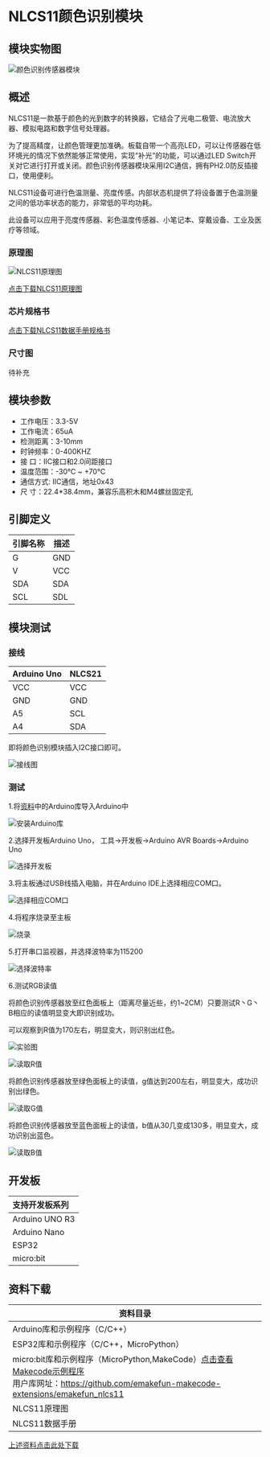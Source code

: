 # NLCS11颜色识别模块

## 模块实物图

![颜色识别传感器模块](picture/color_sensor_nlcs11.png )

## 概述

NLCS11是一款基于颜色的光到数字的转换器，它结合了光电二极管、电流放大器、模拟电路和数字信号处理器。

为了提高精度，让颜色管理更加准确。板载自带一个高亮LED，可以让传感器在低环境光的情况下依然能够正常使用，实现“补光”的功能，可以通过LED Switch开关对它进行打开或关闭。颜色识别传感器模块采用I2C通信，拥有PH2.0防反插接口，使用便利。

NLCS11设备可进行色温测量、亮度传感。内部状态机提供了将设备置于色温测量之间的低功率状态的能力，非常低的平均功耗。

此设备可以应用于亮度传感器、彩色温度传感器、小笔记本、穿戴设备、工业及医疗等领域。

### 原理图

![NLCS11原理图](picture/NLCS11_sch.png)

<a href="zh-cn/ph2.0_sensors/smart_module/color_sensor_nlcs11/NLCS11_sch.pdf" target="_blank">点击下载NLCS11原理图</a>

### 芯片规格书

<a href="zh-cn/ph2.0_sensors/smart_module/color_sensor_nlcs11/NLCS11_datasheet.pdf" target="_blank">点击下载NLCS11数据手册规格书</a>

### 尺寸图

待补充

## 模块参数

- 工作电压：3.3-5V
- 工作电流：65uA
- 检测距离：3-10mm
- 时钟频率：0-400KHZ
- 接 口：IIC接口和2.0间距接口
- 温度范围：-30℃ ~ +70℃
- 通信方式:  IIC通信，地址0x43
- 尺 寸：22.4*38.4mm，兼容乐高积木和M4螺丝固定孔

## 引脚定义

| 引脚名称 | 描述        |
| -------- | ----------- |
| G        | GND     |
| V        | VCC  |
| SDA      | SDA |
| SCL      | SDL |

## 模块测试

### 接线

| Arduino Uno | NLCS21 |
| ----------- | ------ |
| VCC           | VCC      |
| GND           | GND      |
| A5          | SCL    |
| A4          | SDA    |

即将颜色识别模块插入I2C接口即可。

![接线图](picture/1.jpg)

### 测试

1.将[资料](#jump)中的Arduino库导入Arduino中

![安装Arduino库](picture/1.gif)

2.选择开发板Arduino Uno，
工具->开发板->Arduino AVR Boards->Arduino Uno

![选择开发板](picture/3.png)

3.将主板通过USB线插入电脑，并在Arduino IDE上选择相应COM口。

![选择相应COM口](picture/4.png)

4.将程序烧录至主板

![烧录](picture/5.png)

5.打开串口监视器，并选择波特率为115200

![选择波特率](picture/14.png)

6.测试RGB读值

将颜色识别传感器放至红色面板上（距离尽量近些，约1~2CM）只要测试R丶G丶B相应的读值明显变大即识别成功。

可以观察到R值为170左右，明显变大，则识别出红色。

![实验图](picture/10.png)

![读取R值](picture/8.png)

将颜色识别传感器放至绿色面板上的读值，g值达到200左右，明显变大，成功识别出绿色。

![读取G值](picture/11.png)

将颜色识别传感器放至蓝色面板上的读值，b值从30几变成130多，明显变大，成功识别出蓝色。

![读取B值](picture/12.png)

## 开发板

| 支持开发板系列 |
| :------------- |
| Arduino UNO R3 |
| Arduino Nano   |
| ESP32          |
| micro:bit      |

## 资料下载

| 资料目录                                                     |
| ------------------------------------------------------------ |
| Arduino库和示例程序（C/C++）                                 |
| ESP32库和示例程序（C/C++，MicroPython）                      |
| micro:bit库和示例程序（MicroPython,MakeCode）[点击查看Makecode示例程序](https://makecode.microbit.org/S81407-77066-42131-87420)<br>用户库网址：<https://github.com/emakefun-makecode-extensions/emakefun_nlcs11> |
| NLCS11原理图                                                 |
| NLCS11数据手册                                               |

<span id="jump"><a href="zh-cn/ph2.0_sensors/smart_module/color_sensor_nlcs11/data_collection.zip" download>上述资料点击此处下载</a></span>
